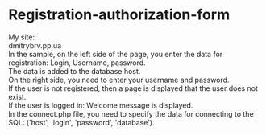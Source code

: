 ﻿# Registration-authorization-form<br>
My site:<br>
dmitrybrv.pp.ua<br>
In the sample, on the left side of the page, you enter the data for registration: Login, Username, password.<br>
The data is added to the database host.<br>
On the right side, you need to enter your username and password.<br>
If the user is not registered, then a page is displayed that the user does not exist.<br>
If the user is logged in:  Welcome message is displayed.<br>
In the connect.php file, you need to specify the data for connecting to the SQL: ('host', 'login', 'password', 'database').
